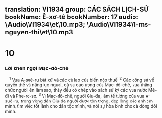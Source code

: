 translation: VI1934
group: CÁC SÁCH LỊCH-SỬ
bookName: Ê-xơ-tê 
bookNumber: 17
audio: \Audio\VI1934\et\10.mp3; \Audio\VI1934\1-ms-nguyen-thi\et\10.mp3
-------

<div class="title"><h1>10</h1><h3>Lời khen ngợi Mạc-đô-chê</h3></div>
<span class="verse et_10_1"> <sup>1</sup> Vua A-suê-ru bắt xứ và các cù lao của biển nộp thuế. </span>
<span class="verse et_10_2"><sup>2</sup> Các công sự về quyền thế và năng lực người, cả sự cao trọng của Mạc-đô-chê, vua thăng chức người lên làm sao, thảy đều có chép vào sách sử ký các vua nước Mê-đi và Phe-rơ-sơ. </span>
<span class="verse et_10_3"><sup>3</sup> Vì Mạc-đô-chê, người Giu-đa, làm tể tướng của vua A-suê-ru; trong vòng dân Giu-đa người được tôn trọng, đẹp lòng các anh em mình, tìm việc tốt lành cho dân tộc mình, và nói sự hòa bình cho cả dòng dõi mình. <br/>  <br/></span>
